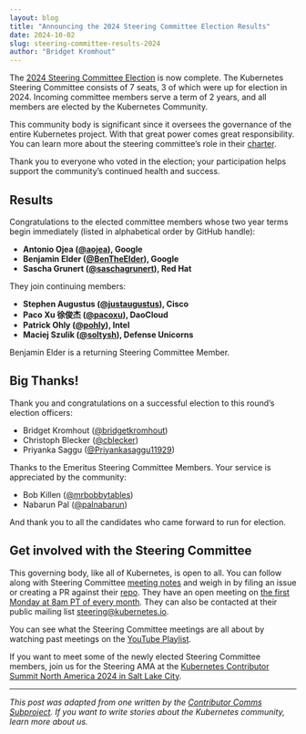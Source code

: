 ```yaml
---
layout: blog
title: "Announcing the 2024 Steering Committee Election Results"
date: 2024-10-02
slug: steering-committee-results-2024
author: "Bridget Kromhout"
---
```


The [2024 Steering Committee Election](https://github.com/kubernetes/community/tree/master/events/elections/2024) is now complete. The Kubernetes Steering Committee consists of 7 seats, 3 of which were up for election in 2024. Incoming committee members serve a term of 2 years, and all members are elected by the Kubernetes Community.

This community body is significant since it oversees the governance of the entire Kubernetes project. With that great power comes great responsibility. You can learn more about the steering committee’s role in their [charter](https://github.com/kubernetes/steering/blob/master/charter.md).

Thank you to everyone who voted in the election; your participation helps support the community’s continued health and success.

## Results

Congratulations to the elected committee members whose two year terms begin immediately (listed in alphabetical order by GitHub handle):

* **Antonio Ojea ([@aojea](https://github.com/aojea)), Google**
* **Benjamin Elder ([@BenTheElder](https://github.com/bentheelder)), Google**
* **Sascha Grunert ([@saschagrunert](https://github.com/saschagrunert)), Red Hat**

They join continuing members:

* **Stephen Augustus ([@justaugustus](https://github.com/justaugustus)), Cisco**
* **Paco Xu 徐俊杰 ([@pacoxu](https://github.com/pacoxu)), DaoCloud**
* **Patrick Ohly ([@pohly](https://github.com/pohly)), Intel**
* **Maciej Szulik ([@soltysh](https://github.com/soltysh)), Defense Unicorns**

Benjamin Elder is a returning Steering Committee Member.

## Big Thanks!

Thank you and congratulations on a successful election to this round’s election officers:

* Bridget Kromhout ([@bridgetkromhout](https://github.com/bridgetkromhout))
* Christoph Blecker ([@cblecker](https://github.com/cblecker))
* Priyanka Saggu ([@Priyankasaggu11929](https://github.com/Priyankasaggu11929))


Thanks to the Emeritus Steering Committee Members. Your service is appreciated by the community:

* Bob Killen ([@mrbobbytables](https://github.com/mrbobbytables))
* Nabarun Pal ([@palnabarun](https://github.com/palnabarun))


And thank you to all the candidates who came forward to run for election.

## Get involved with the Steering Committee

This governing body, like all of Kubernetes, is open to all. You can follow along with Steering Committee [meeting notes](https://bit.ly/k8s-steering-wd) and weigh in by filing an issue or creating a PR against their [repo](https://github.com/kubernetes/steering). They have an open meeting on [the first Monday at 8am PT of every month](https://github.com/kubernetes/steering). They can also be contacted at their public mailing list steering@kubernetes.io.

You can see what the Steering Committee meetings are all about by watching past meetings on the [YouTube Playlist](https://www.youtube.com/playlist?list=PL69nYSiGNLP1yP1B_nd9-drjoxp0Q14qM).

If you want to meet some of the newly elected Steering Committee members, join us for the Steering AMA at the [Kubernetes Contributor Summit North America 2024 in Salt Lake City](https://www.kubernetes.dev/events/2024/kcsna/schedule/#steering-ama).

---

_This post was adapted from one written by the [Contributor Comms Subproject](https://github.com/kubernetes/community/tree/master/communication/contributor-comms). If you want to write stories about the Kubernetes community, learn more about us._
